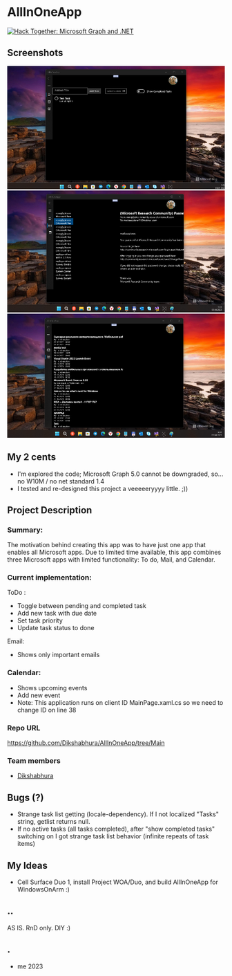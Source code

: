 # AllInOneApp
[![Hack Together: Microsoft Graph and .NET](https://img.shields.io/badge/Microsoft%20-Hack--Together-orange?style=for-the-badge&logo=microsoft)](https://github.com/microsoft/hack-together)

## Screenshots
![Shot 1](Images/shot1.png)
![Shot 2](Images/shot2.png)
![Shot 3](Images/shot3.png)

## My 2 cents
- I'm explored the code; Microsoft Graph 5.0 cannot be downgraded, so... no W10M / no net standard 1.4
- I tested and re-designed this project a veeeeeryyyy little. ;))  


## Project Description

### Summary:
The motivation behind creating this app was to have just one app that enables all Microsoft apps. Due to limited time available, this app combines three Microsoft apps with limited functionality: To do, Mail, and Calendar.

### Current implementation:

ToDo : 

- Toggle between pending and completed task
- Add new task with due date
- Set task priority
- Update task status to done


Email:

- Shows only important emails

### Calendar:

- Shows upcoming events
- Add new event
- Note: This application runs on client ID MainPage.xaml.cs so we need to change ID on line 38

### Repo URL
https://github.com/Dikshabhura/AllInOneApp/tree/Main

### Team members
- [Dikshabhura](https://github.com/Dikshabhura/)

## Bugs (?)
- Strange task list getting (locale-dependency). If I not localized "Tasks" string, getlist returns null.
- If no active tasks (all tasks completed), after "show completed tasks" switching on I got strange task list behavior (infinite repeats of task items)


## My Ideas
- Cell Surface Duo 1, install Project WOA/Duo, and build AllInOneApp for WindowsOnArm :)


## ..
AS IS. RnD only. DIY :)

## .
- me 2023

